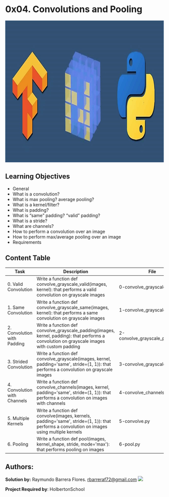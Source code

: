 # 0x04. Convolutions and Pooling #

<img src="https://github.com/RayBar72/holbertonschool-machine_learning/blob/master/image.png" width="1000" height="450">

## Learning Objectives ##

- General
- What is a convolution?
- What is max pooling? average pooling?
- What is a kernel/filter?
- What is padding?
- What is “same” padding? “valid” padding?
- What is a stride?
- What are channels?
- How to perform a convolution over an image
- How to perform max/average pooling over an image
- Requirements

## Content Table ##

| Task | Description | File |
| ----------- | ----------- | ----------- |
| 0. Valid Convolution | Write a function def convolve_grayscale_valid(images, kernel): that performs a valid convolution on grayscale images | 0-convolve_grayscale_valid.py |
| 1. Same Convolution | Write a function def convolve_grayscale_same(images, kernel): that performs a same convolution on grayscale images | 1-convolve_grayscale_same.py |
| 2. Convolution with Padding | Write a function def convolve_grayscale_padding(images, kernel, padding): that performs a convolution on grayscale images with custom padding | 2-convolve_grayscale_padding.py |
| 3. Strided Convolution | Write a function def convolve_grayscale(images, kernel, padding='same', stride=(1, 1)): that performs a convolution on grayscale images | 3-convolve_grayscale.py |
| 4. Convolution with Channels | Write a function def convolve_channels(images, kernel, padding='same', stride=(1, 1)): that performs a convolution on images with channels | 4-convolve_channels.py |
| 5. Multiple Kernels | Write a function def convolve(images, kernels, padding='same', stride=(1, 1)): that performs a convolution on images using multiple kernels | 5-convolve.py |
| 6. Pooling | Write a function def pool(images, kernel_shape, stride, mode='max'): that performs pooling on images | 6-pool.py |

## Authors: ##

**Solution by:** Raymundo Barrera Flores. [rbarreraf72@gmail.com](rbarreraf72@gmail.com)
[<img src="https://img.shields.io/badge/linkedin-%230077B5.svg?&style=for-the-badge&logo=linkedin&logoColor=white"/>](https://www.linkedin.com/in/raymundo-barrera-flores-a13022222/)


**Project Required by**: HolbertonSchool
